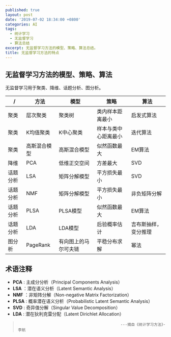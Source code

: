 ```yaml
---
published: true
layout: post
date: '2019-07-02 18:34:00 +0800'
categories: AI
tags:
  - 统计学习
  - 无监督学习
  - 算法总结
excerpt: 无监督学习方法的模型、策略、算法总结。
title: 无监督学习方法的特点
---
```

## 无监督学习方法的模型、策略、算法

无监督学习用于聚类、降维、话题分析、图分析。


 / | 方法 | 模型 | 策略 | 算法 
 -| - | - | - | -
 聚类 | 层次聚类 | 聚类树 | 类内样本距离最小 | 启发式算法
 聚类 | K均值聚类 | K中心聚类 | 样本与类中心距离最小 | 迭代算法
 聚类 | 高斯混合模型 | 高斯混合模型 | 似然函数最大 | EM算法
 降维 | PCA | 低维正交空间 | 方差最大 | SVD
 话题分析 | LSA | 矩阵分解模型 | 平方损失最小 | SVD
 话题分析 | NMF | 矩阵分解模型 | 平方损失最小 | 非负矩阵分解
 话题分析 | PLSA | PLSA模型 | 似然函数最大 | EM算法
 话题分析 | LDA | LDA模型 | 后验概率估计 | 吉布斯抽样，变分推理
 图分析 | PageRank | 有向图上的马尔可夫链 | 平稳分布求解 | 幂法
 
 
## 术语注释
 
 * **PCA** : 主成分分析（Principal Components Analysis）
 * **LSA** ：潜在语义分析（Latent Semantic Analysis）
 * **NMF** ：非矩阵分解（Non-negative Matrix Factorization）
 * **PLSA** : 概率潜在语义分析（Probabilistic Latent Semantic Analysis）
 * **SVD** : 奇异值分解（Singular Value Decomposition）
 * **LDA** : 潜在狄利克雷分配（Latent Dirichlet Allocation）
 
 >                                                  ---摘自《统计学习方法》·李航
